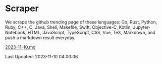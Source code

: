 # Scraper

We scrape the github trending page of these languages: Go, Rust, Python, Ruby, C++, C, Java, Shell, Makefile, Swift, Objective-C, Kotlin, Jupyter-Notebook, HTML, JavaScript, TypeScript, CSS, Vue, TeX, Markdown, and push a markdown result everyday.

[2023-11-10.md](https://github.com/yangwenmai/github-trending-backup/blob/master/2023-11-10.md)

Last Updated: 2023-11-10 04:00:06